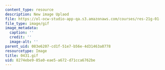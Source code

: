 ```yaml
---
content_type: resource
description: New image Uplaod
file: https://ol-ocw-studio-app-qa.s3.amazonaws.com/courses/res-21g-01-kana-spring-2010/8274ebe985a0eae5a672d71cca6762be_0431.gif
file_type: image/gif
image_metadata:
  caption: ''
  credit: ''
  image-alt: ''
parent_uid: 083e6207-cd1f-51e7-b56e-4d31463a8778
resourcetype: Image
title: 0431.gif
uid: 8274ebe9-85a0-eae5-a672-d71cca6762be
---
```

